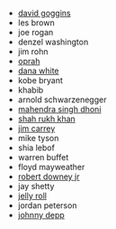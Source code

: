 - [david goggins](https://www.youtube.com/watch?v=z4H8E-RJirs)
- les brown
- joe rogan
- denzel washington
- jim rohn
- [oprah](https://www.youtube.com/watch?v=RLTgnOuYb6o)
- [dana white](https://www.youtube.com/watch?v=AuqBA3aRr4A&t=13s)
- kobe bryant
- khabib
- arnold schwarzenegger
- [mahendra singh dhoni](https://youtu.be/PWDQpEBq_pU?si=u0jygiboXRDikrDJ)
- [shah rukh khan](https://youtube.com/shorts/YiP2pdxl4yI?si=1DUvqkIYJgbe-0zc)
- [jim carrey](https://youtu.be/aWTH7Kp2lfE?si=HcNyC9gaKEMiilrc)
- mike tyson
- shia lebof
- warren buffet
- floyd mayweather
- [robert downey jr](https://youtube.com/shorts/f_3qYgfPJVw?si=15MVZshN8tq19q51)
- jay shetty
- [jelly roll](https://youtu.be/fwCcQfpeH4E?si=e2P6fbX7bnAkb0kL)
- jordan peterson
- [johnny depp](https://youtu.be/lkijrKkUb4c?si=_J7F6EJOhxlyGH6L)
